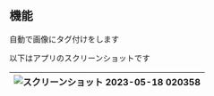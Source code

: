 ## 機能

自動で画像にタグ付けをします

以下はアプリのスクリーンショットです

|![スクリーンショット 2023-05-18 020358](https://github.com/reg77777/image-share/assets/29976655/b863782d-36ec-4882-a379-cc525a10a42c)|
|:-:|
